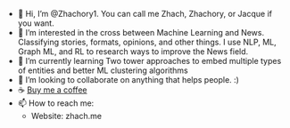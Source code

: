 - 👋 Hi, I’m @Zhachory1. You can call me Zhach, Zhachory, or Jacque if you want.
- 👀 I’m interested in the cross between Machine Learning and News. Classifying stories, formats, 
      opinions, and other things. I use NLP, ML, Graph ML, and RL to research ways to improve the 
      News field.
- 🌱 I’m currently learning Two tower approaches to embed multiple types of entities and better ML clustering algorithms
- 💞️ I’m looking to collaborate on anything that helps people. :)
- ☕ [Buy me a coffee](https://www.buymeacoffee.com/zhach)
- 📫 How to reach me:
    - Website: zhach.me

<!---
Zhachory1/Zhachory1 is a ✨ special ✨ repository because its `README.md` (this file) appears on your GitHub profile.
You can click the Preview link to take a look at your changes.
--->
